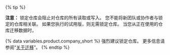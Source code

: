 {% tip %}

**注意：** 锁定仓库会阻止对仓库的所有读取或写入。 您不能将新团队或协作者与锁定的仓库相关联。
如果您执行的试用版，则无需锁定仓库。 当您从正在使用的仓库迁移数据时，

{% data variables.product.company_short %} 强烈建议锁定仓库。 更多信息请参阅“[关于迁移](/enterprise/admin/migrations/about-migrations#types-of-migrations)”。
{% endtip %}
